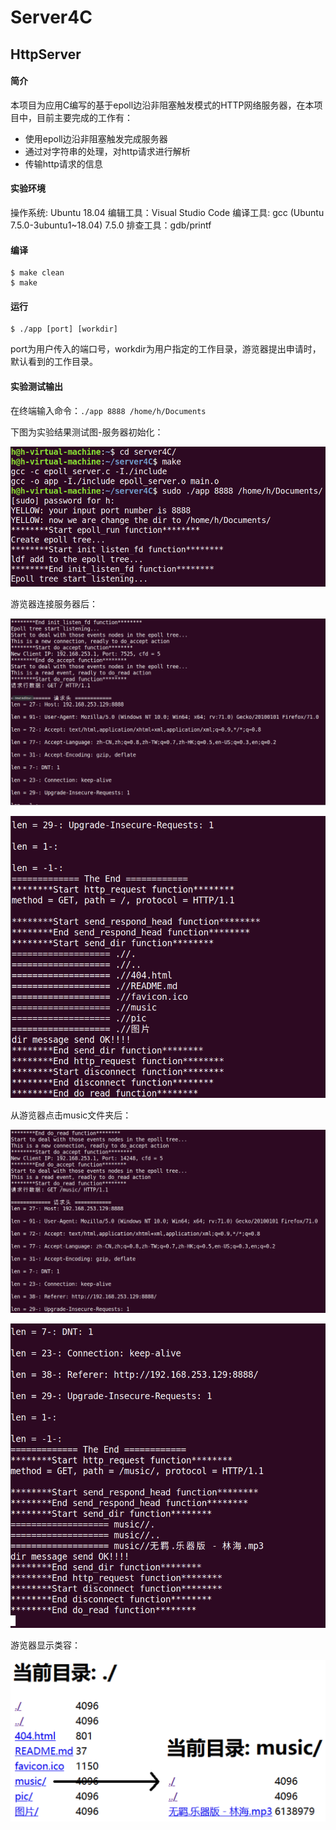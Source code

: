 # Server4C

## HttpServer

#### 简介

本项目为应用C编写的基于epoll边沿非阻塞触发模式的HTTP网络服务器，在本项目中，目前主要完成的工作有：

- 使用epoll边沿非阻塞触发完成服务器
- 通过对字符串的处理，对http请求进行解析
- 传输http请求的信息

#### 实验环境

操作系统: Ubuntu 18.04
编辑工具：Visual Studio Code
编译工具: gcc (Ubuntu 7.5.0-3ubuntu1~18.04) 7.5.0
排查工具：gdb/printf

#### 编译

```shell
$ make clean
$ make
```

#### 运行

```shell
$ ./app [port] [workdir]
```

port为用户传入的端口号，workdir为用户指定的工作目录，游览器提出申请时，默认看到的工作目录。

#### 实验测试输出

在终端输入命令：`./app 8888 /home/h/Documents`

下图为实验结果测试图-服务器初始化：

![1](/实验结果测试图-服务器初始化.png)

游览器连接服务器后：

![2](/游览器连接服务器后-1.png)

![3](/游览器连接服务器后-2.png)

从游览器点击music文件夹后：

![4](/从游览器点击music文件夹后-1.png)

![5](/从游览器点击music文件夹后-2.png)

游览器显示类容：

![6](/游览器显示内容.png)
